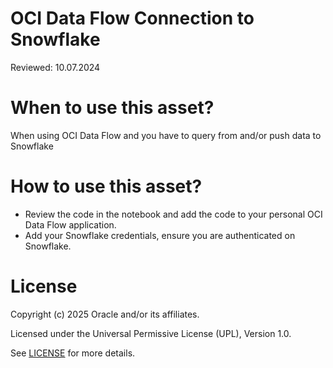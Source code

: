 # OCI Data Flow Connection to Snowflake

Reviewed: 10.07.2024

# When to use this asset?

When using OCI Data Flow and you have to query from and/or push data to Snowflake

# How to use this asset?

- Review the code in the notebook and add the code to your personal OCI Data Flow application.
- Add your Snowflake credentials, ensure you are authenticated on Snowflake.

# License

Copyright (c) 2025 Oracle and/or its affiliates.

Licensed under the Universal Permissive License (UPL), Version 1.0.

See [LICENSE](https://github.com/oracle-devrel/technology-engineering/blob/main/LICENSE) for more details.
